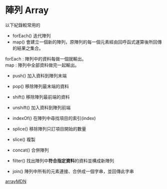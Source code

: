# 陣列 Array

以下紀錄較常用的

- forEach() 迭代陣列
- map() 會建立一個新的陣列，原陣列的每一個元素經由回呼函式運算後所回傳的結果之集合。

forEach : 陣列中的資料每做一個就輸出。<br>
map : 陣列中全部資料做完一起輸出。

- push() 加入資料到陣列末端
- pop() 移除陣列最末端的資料

- shift() 移除陣列最前端的資料
- unshift() 加入資料到陣列前端

- indexOf() 在陣列中尋找項目的索引(index)
- splice() 移除陣列只訂項目開始的數量
- slice() 複製
- concat() 合併陣列
- filter() 找出陣列中**符合指定資料**的資料並構成新陣列
- join() 陣列中所有的元素連接、合併成一個字串，並回傳此字串

[arrayMDN](https://developer.mozilla.org/zh-TW/docs/Web/JavaScript/Reference/Global_Objects/Array)
